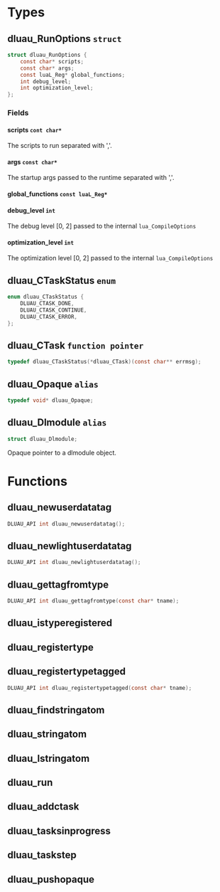 # Types
## dluau_RunOptions `struct`
```c
struct dluau_RunOptions {
    const char* scripts;
    const char* args;
    const luaL_Reg* global_functions;
    int debug_level;
    int optimization_level;
};
```
### Fields
#### scripts `cont char*`
The scripts to run separated with ','.
#### args `const char*`
The startup args passed to the runtime separated with ','.
#### global_functions `const luaL_Reg*`
#### debug_level `int`
The debug level \[0, 2] passed to the internal `lua_CompileOptions`
#### optimization_level `int`
The optimization level \[0, 2] passed to the internal `lua_CompileOptions`


## dluau_CTaskStatus `enum`
```c
enum dluau_CTaskStatus {
    DLUAU_CTASK_DONE,
    DLUAU_CTASK_CONTINUE,
    DLUAU_CTASK_ERROR,
};
```
## dluau_CTask `function pointer`
```c
typedef dluau_CTaskStatus(*dluau_CTask)(const char** errmsg);
```

## dluau_Opaque `alias`
```c
typedef void* dluau_Opaque;
```

## dluau_Dlmodule `alias`
```c
struct dluau_Dlmodule;
```
Opaque pointer to a dlmodule object.

# Functions
## dluau_newuserdatatag
```c
DLUAU_API int dluau_newuserdatatag();
```

## dluau_newlightuserdatatag
```c
DLUAU_API int dluau_newlightuserdatatag();
```

## dluau_gettagfromtype
```c
DLUAU_API int dluau_gettagfromtype(const char* tname);
```

## dluau_istyperegistered

## dluau_registertype

## dluau_registertypetagged
```c
DLUAU_API int dluau_registertypetagged(const char* tname);
```

## dluau_findstringatom

## dluau_stringatom

## dluau_lstringatom

## dluau_run

## dluau_addctask

## dluau_tasksinprogress

## dluau_taskstep

## dluau_pushopaque

